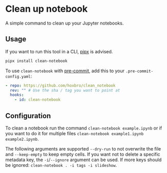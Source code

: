 # Clean up notebook

A simple command to clean up your Jupyter notebooks.

## Usage

If you want to run this tool in a CLI, [pipx](https://pypa.github.io/pipx/) is advised.

```bash
pipx install clean-notebook
```

To use `clean-notebook` with [pre-commit](https://pre-commit.com/), add this to your `.pre-commit-config.yaml`:

```yaml
- repo: https://github.com/hoxbro/clean_notebook
  rev: "" # Use the sha / tag you want to point at
  hooks:
    - id: clean-notebook
```

## Configuration

To clean a notebook run the command `clean-notebook example.ipynb` or if you want to do it for multiple files `clean-notebook example1.ipynb example2.ipynb`.

The following arguments are supported `--dry-run` to not overwrite the file and `--keep-empty` to keep empty cells. If you want not to delete a specific metadata key, the `-i`/`--ignore` argument can be used. If more keys should be ignored: `clean-notebook . -i tags -i slideshow`.
